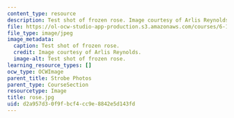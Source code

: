 ```yaml
---
content_type: resource
description: Test shot of frozen rose. Image courtesy of Arlis Reynolds.
file: https://ol-ocw-studio-app-production.s3.amazonaws.com/courses/6-163-strobe-project-laboratory-fall-2005/d2a957d30f9fbcf4cc9e8842e5d143fd_rose.jpg
file_type: image/jpeg
image_metadata:
  caption: Test shot of frozen rose.
  credit: Image courtesy of Arlis Reynolds.
  image-alt: Test shot of frozen rose.
learning_resource_types: []
ocw_type: OCWImage
parent_title: Strobe Photos
parent_type: CourseSection
resourcetype: Image
title: rose.jpg
uid: d2a957d3-0f9f-bcf4-cc9e-8842e5d143fd
---
```

